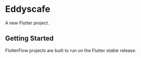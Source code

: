 # Eddyscafe

A new Flutter project.

## Getting Started

FlutterFlow projects are built to run on the Flutter _stable_ release.

